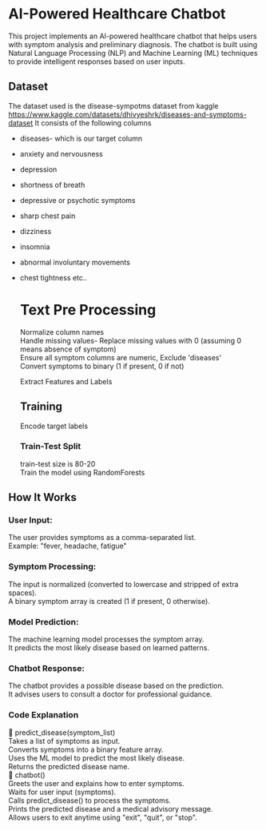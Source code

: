 # AI-Powered Healthcare Chatbot
This project implements an AI-powered healthcare chatbot that helps users with symptom analysis and preliminary diagnosis. The chatbot is built using Natural Language Processing (NLP) and Machine Learning (ML) techniques to provide intelligent responses based on user inputs.

## Dataset
The dataset used is the disease-sympotms dataset from kaggle https://www.kaggle.com/datasets/dhivyeshrk/diseases-and-symptoms-dataset
It consists of the following columns  
- diseases- which is our target column
- anxiety and nervousness
- depression
- shortness of breath
- depressive or psychotic symptoms
- sharp chest pain
- dizziness
- insomnia
- abnormal involuntary movements
- chest tightness	etc..

  # Text Pre Processing
  Normalize column names  
  Handle missing values- Replace missing values with 0 (assuming 0 means absence of symptom)  
  Ensure all symptom columns are numeric, Exclude 'diseases'  
  Convert symptoms to binary (1 if present, 0 if not)    

  Extract Features and Labels

  ## Training
  Encode target labels  
  ### Train-Test Split
  train-test size is 80-20    
  Train the model using RandomForests

## How It Works
### User Input:
The user provides symptoms as a comma-separated list.  
Example: "fever, headache, fatigue"  
### Symptom Processing:
The input is normalized (converted to lowercase and stripped of extra spaces).  
A binary symptom array is created (1 if present, 0 otherwise).  
### Model Prediction:
The machine learning model processes the symptom array.  
It predicts the most likely disease based on learned patterns.  
### Chatbot Response:
The chatbot provides a possible disease based on the prediction.  
It advises users to consult a doctor for professional guidance.  
### Code Explanation
🔹 predict_disease(symptom_list)  
Takes a list of symptoms as input.  
Converts symptoms into a binary feature array.  
Uses the ML model to predict the most likely disease.  
Returns the predicted disease name.  
🔹 chatbot()  
Greets the user and explains how to enter symptoms.  
Waits for user input (symptoms).  
Calls predict_disease() to process the symptoms.  
Prints the predicted disease and a medical advisory message.  
Allows users to exit anytime using "exit", "quit", or "stop".  
